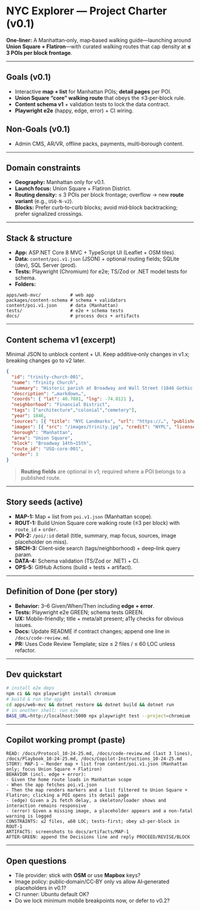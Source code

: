 # NYC Explorer — Project Charter (v0.1)

**One‑liner:** A Manhattan‑only, map‑based walking guide—launching around **Union Square + Flatiron**—with curated walking routes that cap density at **≤ 3 POIs per block frontage**.

---

## Goals (v0.1)
- Interactive **map + list** for Manhattan POIs; **detail pages** per POI.
- **Union Square “core” walking route** that obeys the ≤3‑per‑block rule.
- **Content schema v1** + validation tests to lock the data contract.
- **Playwright e2e** (happy, edge, error) + CI wiring.

## Non‑Goals (v0.1)
- Admin CMS, AR/VR, offline packs, payments, multi‑borough content.

---

## Domain constraints
- **Geography:** Manhattan only for v0.1.
- **Launch focus:** Union Square + Flatiron District.
- **Routing density:** ≤ 3 POIs per block frontage; overflow → new **route variant** (e.g., `USQ-N-v2`).
- **Blocks:** Prefer curb‑to‑curb blocks; avoid mid‑block backtracking; prefer signalized crossings.

---

## Stack & structure
- **App:** ASP.NET Core 8 MVC + TypeScript UI (Leaflet + OSM tiles).
- **Data:** `content/poi.v1.json` (JSON) + optional routing fields; SQLite (dev), SQL Server (prod).
- **Tests:** Playwright (Chromium) for e2e; TS/Zod or .NET model tests for schema.
- **Folders:**

```
apps/web-mvc/           # web app
packages/content-schema # schema + validators
content/poi.v1.json     # data (Manhattan)
tests/                  # e2e + schema tests
docs/                   # process docs + artifacts
```

---

## Content schema v1 (excerpt)
Minimal JSON to unblock content + UI. Keep additive‑only changes in v1.x; breaking changes go to v2 later.

```json
{
  "id": "trinity-church-001",
  "name": "Trinity Church",
  "summary": "Historic parish at Broadway and Wall Street (1846 Gothic Revival)",
  "description": "…markdown…",
  "coords": { "lat": 40.7081, "lng": -74.0121 },
  "neighborhood": "Financial District",
  "tags": ["architecture","colonial","cemetery"],
  "year": 1846,
  "sources": [{ "title": "NYC Landmarks", "url": "https://…", "publisher": "NYC LPC" }],
  "images": [{ "src": "/images/trinity.jpg", "credit": "NYPL", "license": "public-domain" }],
  "borough": "Manhattan",
  "area": "Union Square",
  "block": "Broadway 14th→15th",
  "route_id": "USQ-core-001",
  "order": 3
}
```
> **Routing fields** are optional in v1; required where a POI belongs to a published route.

---

## Story seeds (active)
- **MAP-1:** Map + list from `poi.v1.json` (Manhattan scope).
- **ROUT-1:** Build Union Square core walking route (≤3 per block) with `route_id` + `order`.
- **POI-2:** `/poi/:id` detail (title, summary, map focus, sources, image placeholder on miss).
- **SRCH-3:** Client‑side search (tags/neighborhood) + deep‑link query param.
- **DATA-4:** Schema validation (TS/Zod or .NET) + CI.
- **OPS-5:** GitHub Actions (build + tests + artifact).

---

## Definition of Done (per story)
- **Behavior:** 3–6 Given/When/Then including **edge + error**.
- **Tests:** Playwright e2e GREEN; schema tests GREEN.
- **UX:** Mobile-friendly; title + meta/alt present; a11y checks for obvious issues.
- **Docs:** Update README if contract changes; append one line in `/docs/code-review.md`.
- **PR:** Uses Code Review Template; size ≤ 2 files / ≤ 60 LOC unless refactor.

---

## Dev quickstart
```bash
# install e2e deps
npm ci && npx playwright install chromium
# build & run the app
cd apps/web-mvc && dotnet restore && dotnet build && dotnet run
# in another shell: run e2e
BASE_URL=http://localhost:5000 npx playwright test --project=chromium
```

---

## Copilot working prompt (paste)
```
READ: /docs/Protocol_10-24-25.md, /docs/code-review.md (last 3 lines), /docs/Playbook_10-24-25.md, /docs/Copilot-Instructions_10-24-25.md
STORY: MAP-1 — Render map + list from content/poi.v1.json (Manhattan only; focus Union Square + Flatiron)
BEHAVIOR (incl. edge + error):
- Given the home route loads in Manhattan scope
- When the app fetches poi.v1.json
- Then the map renders markers and a list filtered to Union Square + Flatiron; clicking a POI opens its detail page
- (edge) Given a 2s fetch delay, a skeleton/loader shows and interaction remains responsive
- (error) Given a missing image, a placeholder appears and a non-fatal warning is logged
CONSTRAINTS: ≤2 files, ≤60 LOC; tests‑first; obey ≤3‑per‑block in ROUT‑1
ARTIFACTS: screenshots to docs/artifacts/MAP-1
AFTER-GREEN: append the Decisions line and reply PROCEED/REVISE/BLOCK
```

---

## Open questions
- Tile provider: stick with **OSM** or use **Mapbox** keys?
- Image policy: public‑domain/CC‑BY only vs allow AI‑generated placeholders in v0.1?
- CI runner: Ubuntu default OK?
- Do we lock minimum mobile breakpoints now, or defer to v0.2?

